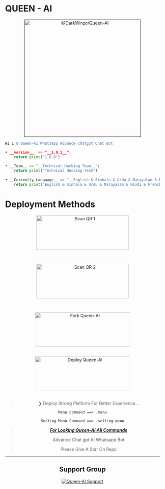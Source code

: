 # QUEEN - AI

<p align="center">
 <a href="" rel="noopener">
 <img width=380px height=380px src="https://i.ibb.co/b1t6fTt/Picsart-23-07-03-13-48-56-122.png" alt="@DarkWinzo/Queen-AI"></a>
</p>

```python
Hi I'm Queen-AI Whatsapp Advance chatgpt Chat Bot

• __version__  == "__1.0.1__":
    return print("1.0.0")
    
• __Team__ == "__Technical Hacking Team__":
    return print("Technical Hacking Team")
  
• __Currently_Language__ == "__English & Sinhala & Urdu & Malayalam & Hindi & French__":
    return print("English & Sinhala & Urdu & Malayalam & Hindi & French")
```

<div align="center">

</div>

# Deployment Methods

<div align="center">
   
<a href="https://queen-ai.queen-md.repl.co/"><img align="center" src="https://i.imgur.com/dzPTA6u.png" alt="Scan QR 1" height="112" width="300" /></a><br>
  <div>
 <br>

<a href="https://replit.com/@DarkWinzo/QUEEN-AI-QR?v=1"><img align="center" src="https://i.imgur.com/dzPTA6u.png" alt="Scan QR 2" height="112" width="300" /></a><br>
  <div>
 <br>

<a href="https://github.com/DarkWinzo/Queen-AI/fork" target="blank"><img align="center" src="https://i.imgur.com/cxaSEWe.png" alt="Fork Queen-AI" height="112" width="310" /></a>
  <div>
<br>
<a href="https://github.com/DarkWinzo/Queen-AI/wiki/Queen-AI-Deploy" target="blank"><img align="center" src="https://i.imgur.com/6rs61MY.png" alt="Deploy Queen-AI" height="112" width="310" /></a>
  <div>
<br>

 

> ❯ Deploy Strong Platform For Better Experience...

```
Menu Command ==> .menu

Setting Menu Command ==> .setting-menu

```
> [***For Looking Queen-AI All Commands***](https://github.com/DarkWinzo/Queen-AI/wiki/Queen-AI-Commands)

> Advance Chat gpt AI Whatsapp Bot
 
> Please Give A Star On Repo

---


## Support Group

<a href="https://chat.whatsapp.com/CZQwGCvcyNKIVW3gPF7GqX"><img title="Queen-AI Support" src="https://img.shields.io/badge/Queen%20AI%20Deploy%20Help-Touch%20Here-green.svg?style=for-the-badge&logo=homeassistantcommunitystore" /></a>

